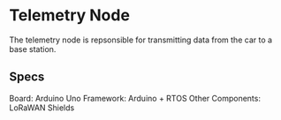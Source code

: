 # Telemetry Node
The telemetry node is repsonsible for transmitting data from the car to a base station.

## Specs
Board: Arduino Uno
Framework: Arduino + RTOS
Other Components: LoRaWAN Shields
